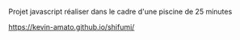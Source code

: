 Projet javascript réaliser dans le cadre d'une piscine de 25 minutes

https://kevin-amato.github.io/shifumi/

